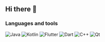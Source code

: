 ## Hi there 👋

### Languages and tools

![Java](https://img.shields.io/badge/Java-000051?style=flat-square&logo=java&)
![Kotlin](https://img.shields.io/badge/Kotlin-000051?style=flat-square&logo=kotlin&logoColor=47C5FB)
![Flutter](https://img.shields.io/badge/Flutter-000051?style=flat-square&logo=flutter&logoColor=47C5FB)
![Dart](https://img.shields.io/badge/Dart-000051?style=flat-square&logo=Dart&logoColor=097CDB)
![C++](https://img.shields.io/badge/C%b2%2b-000051?style=flat-square&logo=C++&logoColor=090909)
![Qt](https://img.shields.io/badge/Qt-000051?style=flat-square&logo=Qt&logoColor=2e7d32)

<!--
**beyond-godlike/beyond-godlike** is a ✨ _special_ ✨ repository because its `README.md` (this file) appears on your GitHub profile.

Here are some ideas to get you started:

- 🔭 I’m currently working on ...
- 🌱 I’m currently learning ...
- 👯 I’m looking to collaborate on ...
- 🤔 I’m looking for help with ...
- 💬 Ask me about ...
- 📫 How to reach me: ...
- 😄 Pronouns: ...
- ⚡ Fun fact: ...
-->
